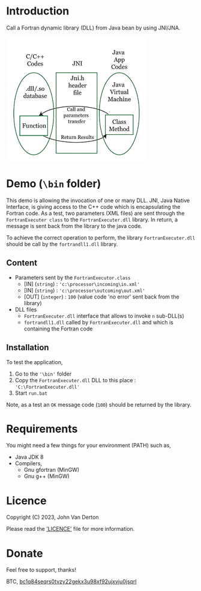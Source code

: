 # Introduction

Call a Fortran dynamic library (DLL) from Java bean by using JNI/JNA.

![JNI](/JNIFigure.gif "JNI")

# Demo (`\bin` folder)

This demo is allowing the invocation of one or many DLL. JNI, Java Native Interface, is giving access to the C++ code which is encapsulating the Fortran code. As a test, two parameters (XML files) are sent through the `FortranExecuter class` to the `FortranExecuter.dll` library. In return, a message is sent back from the library to the java code.

To achieve the correct operation to perform, the library `FortranExecuter.dll` should be call by the `fortrandll1.dll` library.

## Content

- Parameters sent by the `FortranExecutor.class`
  - [IN] (`string`) : `'c:\processor\incoming\in.xml'`
  - [IN] (`string`) : `'c:\processor\outcoming\out.xml'`
  - [OUT] (`integer`) : `100` (value code 'no error' sent back from the library)
- DLL files
  - `FortranExecuter.dll` interface that allows to invoke `n` sub-DLL(s)
  -	`fortrandll1.dll` called by `FortranExecuter.dll` and which is containing the Fortran code

## Installation

To test the application,

1) Go to the `'\bin'` folder
2) Copy the `FortranExecuter.dll` DLL to this place : `'C:\FortranExecuter.dll'`
3) Start `run.bat`

Note, as a test an `OK` message code (`100`) should be returned by the library.

# Requirements

You might need a few things for your environment (PATH) such as,
- Java JDK 8
- Compilers,
  - Gnu gfortran (MinGW)
  - Gnu g++ (MinGW)

# Licence

Copyright (C) 2023, John Van Derton

Please read the ['LICENCE'](./LICENSE) file for more information.

# Donate

Feel free to support, thanks! 

BTC, [bc1q84seqrs0tvzy22gekx3u98xf92ujxvju0jsqrl](bitcoin://bc1q84seqrs0tvzy22gekx3u98xf92ujxvju0jsqrl) 
